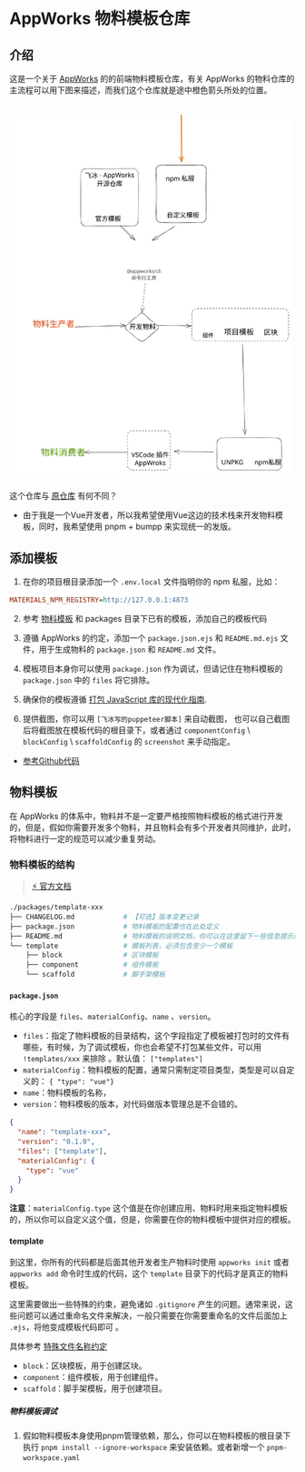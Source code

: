 # AppWorks 物料模板仓库

## 介绍

这是一个关于 [AppWorks](https://appworks.site/) 的的前端物料模板仓库，有关 AppWorks 的物料仓库的主流程可以用下图来描述，而我们这个仓库就是途中橙色箭头所处的位置。

<br>

<img src="./docs/appworks-materials.svg" alt="AppWorks Meterials Framework" style="width: 55ch; margin: 0 auto; display: block;"/>

<br>

这个仓库与 [原仓库](https://github.com/ice-lab/material-templates) 有何不同？
- 由于我是一个Vue开发者，所以我希望使用Vue这边的技术栈来开发物料模板，同时，我希望使用 pnpm + bumpp 来实现统一的发版。

## 添加模板

1. 在你的项目根目录添加一个 `.env.local` 文件指明你的 npm 私服，比如：

```INI
MATERIALS_NPM_REGISTRY=http://127.0.0.1:4873
```

2. 参考 [物料模板](#物料模板) 和 packages 目录下已有的模板，添加自己的模板代码

3. 遵循 AppWorks 的约定，添加一个 `package.json.ejs` 和 `README.md.ejs` 文件，用于生成物料的 `package.json` 和 `README.md` 文件。

4. 模板项目本身你可以使用 `package.json` 作为调试，但请记住在物料模板的 `package.json` 中的 `files` 将它排除。

5. 确保你的模板遵循 [打包 JavaScript 库的现代化指南](https://github.com/frehner/modern-guide-to-packaging-js-library/blob/main/README-zh_CN.md).

6. 提供截图，你可以用 `[飞冰写的puppeteer脚本]` 来自动截图， 也可以自己截图后将截图放在模板代码的根目录下，或者通过 `componentConfig` \ `blockConfig` \ `scaffoldConfig` 的 `screenshot` 来手动指定。
  - [参考Github代码](https://github.com/apptools-lab/AppWorks/blob/master/packages/cli/src/command/generate/generateMaterialData.ts#L33-L38)

## 物料模板

在 AppWorks 的体系中，物料并不是一定要严格按照物料模板的格式进行开发的，但是，假如你需要开发多个物料，并且物料会有多个开发者共同维护，此时，将物料进行一定的规范可以减少重复劳动。

### 物料模板的结构

> [⚡ 官方文档](https://appworks.site/materials/reference/custom.html#%E5%BC%80%E5%8F%91%E8%87%AA%E5%AE%9A%E4%B9%89%E7%89%A9%E6%96%99%E6%A8%A1%E6%9D%BF)

```bash
./packages/template-xxx
├── CHANGELOG.md            # 【可选】版本变更记录
├── package.json            # 物料模板的配置也在此处定义
├── README.md               # 物料模板的说明文档，你可以在这里留下一些信息提示后面的维护者如何对你定义的模板进行维护
└── template                # 模板列表，必须包含至少一个模板
    ├── block               # 区块模板
    ├── component           # 组件模板
    └── scaffold            # 脚手架模板
```

#### `package.json`

核心的字段是 `files`、`materialConfig`、`name` 、`version`。

- `files`：指定了物料模板的目录结构，这个字段指定了模板被打包时的文件有哪些，有时候，为了调试模板，你也会希望不打包某些文件，可以用 `!templates/xxx` 来排除 。默认值： `["templates"]`
- `materialConfig`：物料模板的配置，通常只需制定项目类型，类型是可以自定义的： `{ "type": "vue"} `
- `name`：物料模板的名称，
- `version`：物料模板的版本，对代码做版本管理总是不会错的。

```json
{
  "name": "template-xxx",
  "version": "0.1.0",
  "files": ["template"],
  "materialConfig": {
    "type": "vue"
  }
}
```

**注意**：`materialConfig.type` 这个值是在你创建应用、物料时用来指定物料模板的，所以你可以自定义这个值，但是，你需要在你的物料模板中提供对应的模板。

#### template

到这里，你所有的代码都是后面其他开发者生产物料时使用 `appworks init` 或者 `appworks add` 命令时生成的代码，这个 `template` 目录下的代码才是真正的物料模板。

这里需要做出一些特殊的约束，避免诸如 `.gitignore` 产生的问题。通常来说，这些问题可以通过重命名文件来解决，一般只需要在你需要重命名的文件后面加上 `.ejs`，将他变成模板代码即可 。

具体参考 [特殊文件名称约定](https://appworks.site/materials/reference/custom.html#%E5%BC%80%E5%8F%91%E8%87%AA%E5%AE%9A%E4%B9%89%E7%89%A9%E6%96%99%E6%A8%A1%E6%9D%BF)

- `block`：区块模板，用于创建区块。
- `component`：组件模板，用于创建组件。
- `scaffold`：脚手架模板，用于创建项目。

##### 物料模板调试

1. 假如物料模板本身使用pnpm管理依赖，那么，你可以在物料模板的根目录下执行 `pnpm install --ignore-workspace` 来安装依赖。或者新增一个 `pnpm-workspace.yaml`
